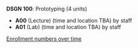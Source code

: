 **DSGN 100**: Prototyping (4 units)

- **A00** (Lecture) (time and location TBA) by staff
- **A01** (Lab) (time and location TBA) by staff

[Enrollment numbers over time](./DSGN100.tsv)
